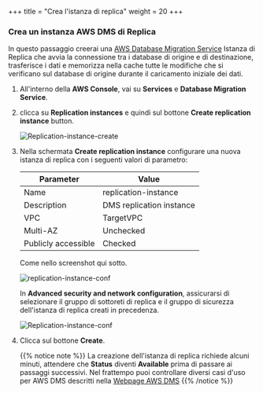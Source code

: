 +++
title = "Crea l'istanza di replica"
weight = 20
+++

### Crea un instanza AWS DMS di Replica

In questo passaggio creerai una <a href="https://aws.amazon.com/dms/" target="_blank" rel="noopener noreferrer">AWS Database Migration Service</a> Istanza di Replica che avvia la connessione tra i database di origine e di destinazione, trasferisce i dati e memorizza nella cache tutte le modifiche che si verificano sul database di origine durante il caricamento iniziale dei dati.


1. All'interno della **AWS Console**, vai su **Services** e **Database Migration Service**.  

2. clicca su **Replication instances** e quindi sul bottone **Create replication instance** button.

    ![Replication-instance-create](/db-mig/Replication-instance-create.png)

3. Nella schermata **Create replication instance** configurare una nuova istanza di replica con i seguenti valori di parametro:

    | Parameter           | Value                    |
    | ------------------- | ------------------------ |
    | Name                | replication-instance     |
    | Description         | DMS replication instance |
    | VPC                 | TargetVPC            |
    | Multi-AZ            | Unchecked                |
    | Publicly accessible | Checked                  |

    Come nello screenshot qui sotto.


    ![replication-instance-conf](/db-mig/replication-instance-conf.png)


    In  **Advanced security and network configuration**, assicurarsi di selezionare il gruppo di sottoreti di replica e il gruppo di sicurezza dell'istanza di replica creati in precedenza.

    ![Replication-instance-conf](/db-mig/advanced-security.png)



4. Clicca sul bottone **Create**.

    {{% notice note %}}
La creazione dell'istanza di replica richiede alcuni minuti, attendere che **Status** diventi **Available** prima di passare ai passaggi successivi. Nel frattempo puoi controllare diversi casi d'uso per AWS DMS descritti nella <a href="https://aws.amazon.com/dms/" target="_blank" rel="noopener noreferrer">Webpage AWS DMS</a>
{{% /notice %}}
